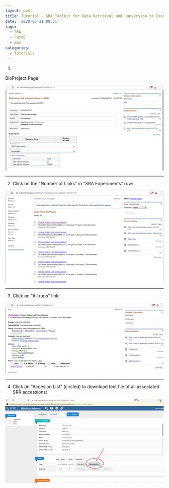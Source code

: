 ```yaml
---
layout: post
title: Tutorial - SRA Toolkit for Data Retrieval and Conversion to FastQ
date: '2020-05-21 08:51'
tags:
  - SRA
  - FastQ
  - mox
categories:
  - Tutorials
---
```




1.

BioProject Page:

![sra_tools_tutorial_bioproject](https://github.com/RobertsLab/sams-notebook/blob/master/images/screencaps/sra_tools_tutorial_bioproject.png?raw=true)

---

2. Click on the "Number of Links" in "SRA Experiments" row:

![sra_tools_tutorial_sra-experiments](https://github.com/RobertsLab/sams-notebook/blob/master/images/screencaps/sra_tools_tutorial_sra-experiments.png?raw=true)

---

3. Click on "All runs" link:


![sra_tools_tutorial_sra-accession](https://github.com/RobertsLab/sams-notebook/blob/master/images/screencaps/sra_tools_tutorial_sra-accession.png?raw=true)

---

4. Click on "Accesion List" (circled) to download text file of all associated SRR accessions:

![sra_tools_tutorial_all-runs](https://github.com/RobertsLab/sams-notebook/blob/master/images/screencaps/sra_tools_tutorial_all-runs.png?raw=true)
